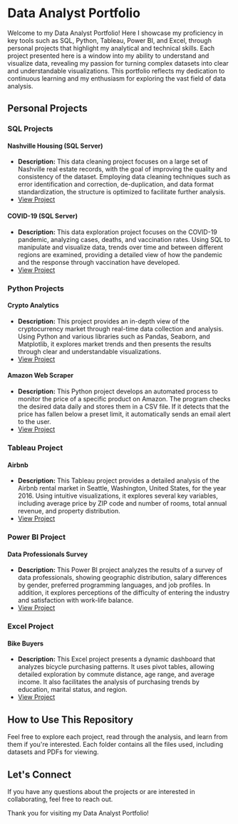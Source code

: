 # Data Analyst Portfolio

Welcome to my Data Analyst Portfolio! Here I showcase my proficiency in key tools such as SQL, Python, Tableau, Power BI, and Excel, through personal projects that highlight my analytical and technical skills. Each project presented here is a window into my ability to understand and visualize data, revealing my passion for turning complex datasets into clear and understandable visualizations. This portfolio reflects my dedication to continuous learning and my enthusiasm for exploring the vast field of data analysis.

## Personal Projects

### SQL Projects

#### Nashville Housing (SQL Server)
- **Description:** This data cleaning project focuses on a large set of Nashville real estate records, with the goal of improving the quality and consistency of the dataset. Employing data cleaning techniques such as error identification and correction, de-duplication, and data format standardization, the structure is optimized to facilitate further analysis.
- [View Project](/GitHub/Portfolio-Projects/SQL/SQL%20Server/Nashville%20Housing/Nashville%20Housing%20Portfolio%20Project.sql)

#### COVID-19 (SQL Server)
- **Description:** This data exploration project focuses on the COVID-19 pandemic, analyzing cases, deaths, and vaccination rates. Using SQL to manipulate and visualize data, trends over time and between different regions are examined, providing a detailed view of how the pandemic and the response through vaccination have developed.
- [View Project](/GitHub/Portfolio-Projects/SQL/SQL%20Server/COVID-19/COVID-19%20Portfolio%20Project.sql)

### Python Projects

#### Crypto Analytics
- **Description:** This project provides an in-depth view of the cryptocurrency market through real-time data collection and analysis. Using Python and various libraries such as Pandas, Seaborn, and Matplotlib, it explores market trends and then presents the results through clear and understandable visualizations.
- [View Project](/GitHub/Portfolio-Projects/Python/Crypto%20Analytics/Crypto%20Analytics%20Portfolio%20Project.ipynb)

#### Amazon Web Scraper
- **Description:** This Python project develops an automated process to monitor the price of a specific product on Amazon. The program checks the desired data daily and stores them in a CSV file. If it detects that the price has fallen below a preset limit, it automatically sends an email alert to the user.
- [View Project](/GitHub/Portfolio-Projects/Python/Amazon%20Web%20Scraper/Amazon%20Web%20Scraper%20Portfolio%20Project.ipynb)

### Tableau Project

#### Airbnb
- **Description:** This Tableau project provides a detailed analysis of the Airbnb rental market in Seattle, Washington, United States, for the year 2016. Using intuitive visualizations, it explores several key variables, including average price by ZIP code and number of rooms, total annual revenue, and property distribution.
- [View Project](https://public.tableau.com/app/profile/martinvigliante/viz/AirbnbPortfolioProject_17069125735230/Dashboard)

### Power BI Project

#### Data Professionals Survey
- **Description:** This Power BI project analyzes the results of a survey of data professionals, showing geographic distribution, salary differences by gender, preferred programming languages, and job profiles. In addition, it explores perceptions of the difficulty of entering the industry and satisfaction with work-life balance.
- [View Project](/GitHub/Portfolio-Projects/Power%20BI/Data%20Professionals%20Survey/Data%20Professionals%20Survey%20Portfolio%20Project.pdf)

### Excel Project

#### Bike Buyers
- **Description:** This Excel project presents a dynamic dashboard that analyzes bicycle purchasing patterns. It uses pivot tables, allowing detailed exploration by commute distance, age range, and average income. It also facilitates the analysis of purchasing trends by education, marital status, and region.
- [View Project](/GitHub/Portfolio-Projects/Excel/Bike%20Buyers/Bike%20Buyers%20Portfolio%20Project.pdf)

## How to Use This Repository

Feel free to explore each project, read through the analysis, and learn from them if you're interested. Each folder contains all the files used, including datasets and PDFs for viewing.

## Let's Connect

If you have any questions about the projects or are interested in collaborating, feel free to reach out.

Thank you for visiting my Data Analyst Portfolio!